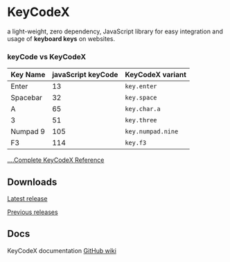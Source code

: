 # KeyCodeX

a light-weight, zero dependency, JavaScript library for easy integration and usage of **keyboard keys** on websites.

### keyCode vs KeyCodeX

Key Name | javaScript keyCode | KeyCodeX variant
-------- | ------------------ | ----------------
Enter    | 13                 | `key.enter`
Spacebar | 32                 | `key.space`
A        | 65                 | `key.char.a`
3        | 51                 | `key.three`
Numpad 9 | 105                | `key.numpad.nine`
F3       | 114                | `key.f3`

[....Complete KeyCodeX Reference](https://github.com/siddacool/keycodex/wiki/Key-Reference)

## Downloads

[Latest release](https://github.com/siddacool/keycodex/releases/download/v1.1/keycodex-1.1-complete.zip)

[Previous releases](https://github.com/siddacool/keycodex/releases)

## Docs

KeyCodeX documentation [GitHub wiki](https://github.com/siddacool/keycodex/wiki/)

